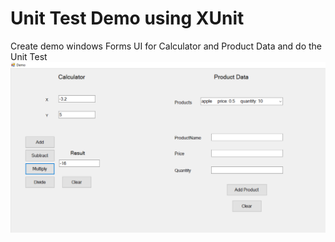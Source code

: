 # Unit Test Demo using XUnit


Create demo windows Forms UI for Calculator and Product Data and do the Unit Test
<img src="./DemoUI.png">
